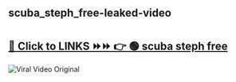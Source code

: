 
 ## scuba_steph_free-leaked-video 

# <h2><a href="https://clipsfans.com/scuba_steph_free&ref=git">🔗 Click to LINKS ⏩⏩ 👉 🟢 scuba steph free </a></h2>

<a href="https://clipsfans.com/scuba_steph_free&ref=git" rel="nofollow" data-target="animated-image.originalLink"><img src="https://i.ibb.co.com/xMMVF88/686577567.gif" alt="Viral Video Original" style="max-width: 100%; display: inline-block;" data-target="animated-image.originalImage"></a>
